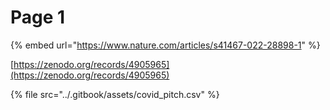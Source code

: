 # Page 1

{% embed url="https://www.nature.com/articles/s41467-022-28898-1" %}

[https://zenodo.org/records/4905965](https://zenodo.org/records/4905965)

{% file src="../.gitbook/assets/covid_pitch.csv" %}

